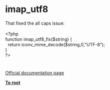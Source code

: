 # imap_utf8




<div class="phpcode"><span class="html">
That fixed the all caps issue:
<br>
<br><span class="default">&lt;?php
<br></span><span class="keyword">function </span><span class="default">imap_utf8_fix</span><span class="keyword">(</span><span class="default">$string</span><span class="keyword">) {
<br>&#xA0; return </span><span class="default">iconv_mime_decode</span><span class="keyword">(</span><span class="default">$string</span><span class="keyword">,</span><span class="default">0</span><span class="keyword">,</span><span class="string">&quot;UTF-8&quot;</span><span class="keyword">);
<br>}
<br></span><span class="default">?&gt;</span>
</span>
</div>
  

#

[Official documentation page](https://www.php.net/manual/en/function.imap-utf8.php)

**[To root](/README.md)**